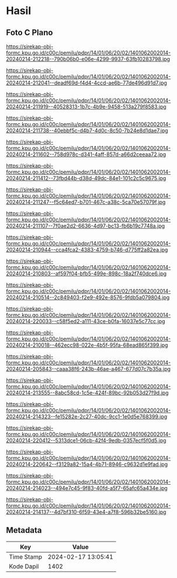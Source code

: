 # Hasil

## Foto C Plano

https://sirekap-obj-formc.kpu.go.id/c00c/pemilu/pdpr/14/01/06/20/02/1401062002014-20240214-212218--790b06b0-e06e-4299-9937-63fb10283798.jpg

https://sirekap-obj-formc.kpu.go.id/c00c/pemilu/pdpr/14/01/06/20/02/1401062002014-20240214-212041--deadf69d-f4d4-4ccd-ae6b-77de496d91d7.jpg

https://sirekap-obj-formc.kpu.go.id/c00c/pemilu/pdpr/14/01/06/20/02/1401062002014-20240214-211919--40528313-1b7c-4b9e-9458-513a279f8583.jpg

https://sirekap-obj-formc.kpu.go.id/c00c/pemilu/pdpr/14/01/06/20/02/1401062002014-20240214-211738--40ebbf5c-d4b7-4d0c-8c50-7b24e8d1dae7.jpg

https://sirekap-obj-formc.kpu.go.id/c00c/pemilu/pdpr/14/01/06/20/02/1401062002014-20240214-211602--758d978c-d341-4aff-857d-a66d2ceeaa72.jpg

https://sirekap-obj-formc.kpu.go.id/c00c/pemilu/pdpr/14/01/06/20/02/1401062002014-20240214-211412--73fbd44b-d38d-49dc-84e1-101c2c5c9675.jpg

https://sirekap-obj-formc.kpu.go.id/c00c/pemilu/pdpr/14/01/06/20/02/1401062002014-20240214-211247--f5c64ed7-b701-467c-a38c-5ca70e57079f.jpg

https://sirekap-obj-formc.kpu.go.id/c00c/pemilu/pdpr/14/01/06/20/02/1401062002014-20240214-211107--7f0ae2d2-6636-4d97-bc13-fb6b19c7748a.jpg

https://sirekap-obj-formc.kpu.go.id/c00c/pemilu/pdpr/14/01/06/20/02/1401062002014-20240214-210944--cca4fca2-4383-4759-b746-d775ff2a82ea.jpg

https://sirekap-obj-formc.kpu.go.id/c00c/pemilu/pdpr/14/01/06/20/02/1401062002014-20240214-210803--af597f04-bfb5-499e-898c-18a2f740dce6.jpg

https://sirekap-obj-formc.kpu.go.id/c00c/pemilu/pdpr/14/01/06/20/02/1401062002014-20240214-210514--2c849403-f2e9-492e-8576-9fdb5a079804.jpg

https://sirekap-obj-formc.kpu.go.id/c00c/pemilu/pdpr/14/01/06/20/02/1401062002014-20240214-220033--c58f5ed2-a111-43ce-b0fa-16037e5c77cc.jpg

https://sirekap-obj-formc.kpu.go.id/c00c/pemilu/pdpr/14/01/06/20/02/1401062002014-20240214-210018--462ecc98-022e-4b5f-95fa-68ead865f399.jpg

https://sirekap-obj-formc.kpu.go.id/c00c/pemilu/pdpr/14/01/06/20/02/1401062002014-20240214-205843--caaa38f6-243b-46ae-a467-677d07c7b35a.jpg

https://sirekap-obj-formc.kpu.go.id/c00c/pemilu/pdpr/14/01/06/20/02/1401062002014-20240214-213555--8abc58cd-1c5e-424f-89bc-92b053d27f9d.jpg

https://sirekap-obj-formc.kpu.go.id/c00c/pemilu/pdpr/14/01/06/20/02/1401062002014-20240214-214323--fe15282e-2c27-40dc-9cc1-1e0d5e768399.jpg

https://sirekap-obj-formc.kpu.go.id/c00c/pemilu/pdpr/14/01/06/20/02/1401062002014-20240214-220412--5313dce1-06cb-42f4-9edb-0357ecf5f0d5.jpg

https://sirekap-obj-formc.kpu.go.id/c00c/pemilu/pdpr/14/01/06/20/02/1401062002014-20240214-220642--f3129a82-15a4-4b71-8946-c9632d1e9fad.jpg

https://sirekap-obj-formc.kpu.go.id/c00c/pemilu/pdpr/14/01/06/20/02/1401062002014-20240214-214023--494e7c45-9f83-40fd-a5f7-65afc65a434e.jpg

https://sirekap-obj-formc.kpu.go.id/c00c/pemilu/pdpr/14/01/06/20/02/1401062002014-20240214-214137--4d7bf310-6f59-43e4-a7f8-596b32be5160.jpg


## Metadata

| Key        | Value               |
| ---------- | ------------------- |
| Time Stamp | 2024-02-17 13:05:41 |
| Kode Dapil | 1402                |




